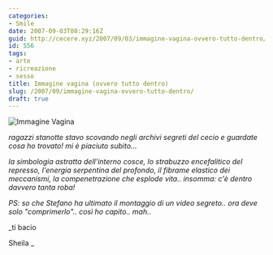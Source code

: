 ```yaml
---
categories:
- Smile
date: 2007-09-03T08:29:16Z
guid: http://cecere.xyz/2007/09/03/immagine-vagina-ovvero-tutto-dentro/
id: 556
tags:
- arte
- ricreazione
- sesso
title: Immagine vagina (ovvero tutto dentro)
slug: /2007/09/immagine-vagina-ovvero-tutto-dentro/
draft: true
---
```


![Immagine Vagina](http://cecere.xyz/wp-content/uploads/sites/3/2007/09/immagine_vagina_500.jpg)

_ragazzi stanotte stavo scovando negli archivi segreti del cecio e guardate cosa ho trovato! mi è piaciuto subito…_

_la simbologia astratta dell'interno cosce, lo strabuzzo encefalitico del represso, l'energia serpentina del profondo, il fibrame elastico dei meccanismi, la compenetrazione che esplode vita.. insomma: c'è dentro davvero tanta roba!_

_PS: so che Stefano ha ultimato il montaggio di un video segreto.. ora deve solo "comprimerlo".. così ho capito.. mah.._

_ti bacio
  
Sheila _
